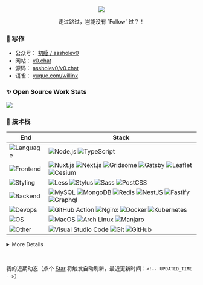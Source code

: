 <div align="center">
  <a href="https://github.com/willin/willin" target="_blank"><img src="https://hits.b3log.org/willin/willin.svg"></a>
  <br>
	<p>走过路过，岂能没有 `Follow` 过？！</p>
</div>

### :notebook: 写作

- 公众号： [初瘦 / assholev0](https://v0.chat/qr.png)
- 网站： [v0.chat](https://v0.chat)
- 源码： [assholev0/v0.chat](https://github.com/assholev0)
- 语雀： [yuque.com/willinx](https://www.yuque.com/willinx)

<!-- WRITINGS -->

### :sparkles: Open Source Work Stats

![](https://github-readme-stats.vercel.app/api/wakatime?username=willin&layout=compact&theme=gruvbox&hide_border=true)

### :wrench: 技术栈

| End                                                                  | Stack                                                                                                                                                                                                                                                                                                                                                                                                                                                                                                                                                                                              |
| -------------------------------------------------------------------- | -------------------------------------------------------------------------------------------------------------------------------------------------------------------------------------------------------------------------------------------------------------------------------------------------------------------------------------------------------------------------------------------------------------------------------------------------------------------------------------------------------------------------------------------------------------------------------------------------- |
| ![Language](https://img.shields.io/badge/-Language-black?style=flat) | ![Node.js](https://img.shields.io/badge/-Node.js-white?style=flat&logo=node.js) ![TypeScript](https://img.shields.io/badge/-TypeScript-white?style=flat&logo=typescript)                                                                                                                                                                                                                                                                                                                                                                                                                           |
| ![Frontend](https://img.shields.io/badge/-Frontend-black?style=flat) | ![Nuxt.js](https://img.shields.io/badge/-Nuxt.js-00c58e?style=flat&logo=nuxt.js&logoColor=white) ![Next.js](https://img.shields.io/badge/-Next.js-000000?style=flat&logo=next.js&logoColor=white) ![Gridsome](https://img.shields.io/badge/-Gridsome-00a672?style=flat&logo=gridsome&logoColor=white) ![Gatsby](https://img.shields.io/badge/-Gatsby-663399?style=flat&logo=gatsby&logoColor=white) ![Leaflet](https://img.shields.io/badge/-Leaflet-199900?style=flat&logo=leaflet&logoColor=white) ![Cesium](https://img.shields.io/badge/-Cesium-6caddf?style=flat&logo=cesium&logoColor=white) |
| ![Styling](https://img.shields.io/badge/-Styling-black?style=flat)   | ![Less](https://img.shields.io/badge/-Less-1d365d?style=flat&logo=less&logoColor=white) ![Stylus](https://img.shields.io/badge/-Stylus-333?style=flat&logo=stylus&logoColor=white) ![Sass](https://img.shields.io/badge/-Sass-c69?style=flat&logo=sass&logoColor=white) ![PostCSS](https://img.shields.io/badge/-PostCSS-dd3a0a?style=flat&logo=postcss&logoColor=white)                                                                                                                                                                                                                           |
| ![Backend](https://img.shields.io/badge/-Backend-black?style=flat)   | ![MySQL](https://img.shields.io/badge/-MySQL-white?style=flat&logo=mysql) ![MongoDB](https://img.shields.io/badge/-MongoDB-white?style=flat&logo=mongodb) ![Redis](https://img.shields.io/badge/-Redis-white?style=flat&logo=Redis) ![NestJS](https://img.shields.io/badge/-NestJS-white?style=flat&logo=NestJS&logoColor=333) ![Fastify](https://img.shields.io/badge/-Fastify-white?style=flat&logo=fastify&logoColor=333) ![Graphql](https://img.shields.io/badge/-Graphql-white?style=flat&logo=graphql&logoColor=#E434AA)                                                                     |
| ![Devops](https://img.shields.io/badge/-Devops-black?style=flat)     | ![GitHub Action](https://img.shields.io/badge/-GitHub_Actions-black?style=flat&logo=github) ![Nginx](https://img.shields.io/badge/-Nginx-CEF1D1?style=flat&logo=nginx) ![Docker](https://img.shields.io/badge/-Docker-cbe3f2?style=flat&logo=docker) ![Kubernetes](https://img.shields.io/badge/-Kubernetes-cbe3f2?style=flat&logo=kubernetes)                                                                                                                                                                                                                                                     |
| ![OS](https://img.shields.io/badge/-OS-black?style=flat)             | ![MacOS](https://img.shields.io/badge/-MacOS-white?style=flat&logo=macos&logoColor=333) ![Arch Linux](https://img.shields.io/badge/-Arch_Linux-white?style=flat&logo=ArchLinux) ![Manjaro](https://img.shields.io/badge/-Manjaro-white?style=flat&logo=Manjaro)                                                                                                                                                                                                                                                                                                                                    |
| ![Other](https://img.shields.io/badge/-Ohter-black?style=flat)       | ![Visual Studio Code](https://img.shields.io/badge/-VS_Code-007ACC?style=flat&logo=Visual-Studio-Code) ![Git](https://img.shields.io/badge/-Git-black?style=flat&logo=git) ![GitHub](https://img.shields.io/badge/-GitHub-black?style=flat&logo=github)                                                                                                                                                                                                                                                                                                                                            |

<details>
<summary>More Details</summary>

![](https://github-readme-stats.vercel.app/api?username=willin&show_icons=true&theme=gruvbox&hide_border=true&include_all_commits=true)

<img src="https://wakatime.com/share/@willin/6c896789-d86b-4dfa-a9e8-b95c4c3d623c.svg" style="width:494px;">

</details>

&nbsp;

我的近期动态（点个 [Star](https://github.com/willin/willin) 将触发自动刷新，最近更新时间：`<!-- UPDATED_TIME -->`）
